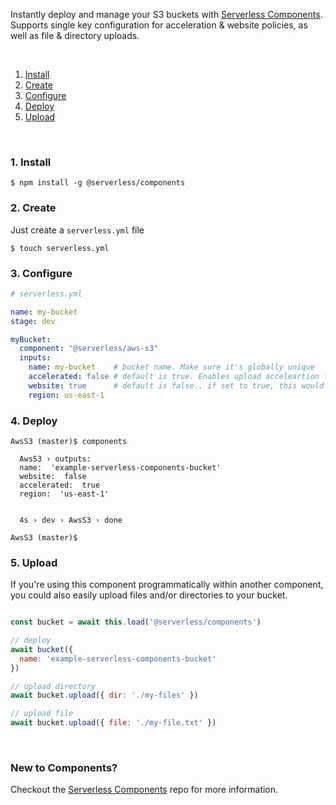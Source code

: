 
Instantly deploy and manage your S3 buckets with [Serverless Components](https://github.com/serverless/components). Supports single key configuration for acceleration & website policies, as well as file & directory uploads.

&nbsp;

1. [Install](#1-install)
2. [Create](#2-create)
3. [Configure](#3-configure)
4. [Deploy](#4-deploy)
5. [Upload](#5-upload)

&nbsp;


### 1. Install

```console
$ npm install -g @serverless/components
```

### 2. Create

Just create a `serverless.yml` file

```console
$ touch serverless.yml
```


### 3. Configure

```yml
# serverless.yml

name: my-bucket
stage: dev

myBucket:
  component: "@serverless/aws-s3"
  inputs:
    name: my-bucket    # bucket name. Make sure it's globally unique
    accelerated: false # default is true. Enables upload acceleartion for the bucket
    website: true      # default is false.. if set to true, this would apply static website hosting policies on the bucket.
    region: us-east-1
```

### 4. Deploy

```console
AwsS3 (master)$ ️components

  AwsS3 › outputs:
  name:  'example-serverless-components-bucket'
  website:  false
  accelerated:  true
  region:  'us-east-1'


  4s › dev › AwsS3 › done

AwsS3 (master)$

```

### 5. Upload
If you're using this component programmatically within another component, you could also easily upload files and/or directories to your bucket.
 
```js

const bucket = await this.load('@serverless/components')

// deploy
await bucket({
  name: 'example-serverless-components-bucket'
})

// upload directory
await bucket.upload({ dir: './my-files' })

// upload file
await bucket.upload({ file: './my-file.txt' })

```

&nbsp;

### New to Components?

Checkout the [Serverless Components](https://github.com/serverless/components) repo for more information.

